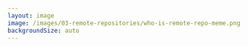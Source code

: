 ```yaml
---
layout: image
image: /images/03-remote-repositories/who-is-remote-repo-meme.png
backgroundSize: auto
---
```


<style></style>
